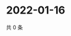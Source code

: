 # 2022-01-16

共 0 条

<!-- BEGIN WEIBO -->
<!-- 最后更新时间 Sun Jan 16 2022 19:07:46 GMT+0800 (China Standard Time) -->

<!-- END WEIBO -->
